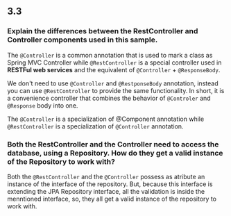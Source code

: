 ## 3.3

### Explain the differences between the RestController and Controller components used in this sample.
The `@Controller` is a common annotation that is used to mark a class as Spring MVC Controller while `@RestController` is a special controller used in **RESTFul web services** and the equivalent of `@Controller` + `@ResponseBody`.

We don't need to use `@Controller` and `@RestponseBody` annotation, instead you can use `@RestController` to provide the same functionality. In short, it is a convenience controller that combines the behavior of `@Controler` and `@Response` body into one.

The `@Controller` is a specialization of @Component annotation while `@RestController` is a specialization of `@Controller` annotation.

### Both the RestController and the Controller need to access the database, using a Repository. How do they get a valid instance of the Repository to work with?
Both the `@RestController` and the `@Controller` possess as atribute an instance of the interface of the repository. But, because this interface is extending the JPA Repository interface, all the validation is inside the menntioned interface, so, they all get a valid instance of the repository to work with.